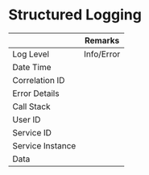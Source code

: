 # Structured Logging

|                  | Remarks    |
|------------------|------------|
| Log Level        | Info/Error |
| Date Time        |            |
| Correlation ID   |            |
| Error Details    |            |
| Call Stack       |            |
| User ID          |            |
| Service ID       |            |
| Service Instance |            |
| Data             |            |
